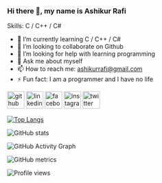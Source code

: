 ### Hi there 👋, my name is Ashikur Rafi

Skills: C / C++ / C#

- 🌱 I’m currently learning C / C++ / C# 
- 👯 I’m looking to collaborate on Github 
- 🤔 I’m looking for help with learning programming 
- 💬 Ask me about myself 
- 📫 How to reach me: ashikurrafi@gmail.com 
- ⚡ Fun fact: I am a programmer and I have no life 


[<img src='https://cdn.jsdelivr.net/npm/simple-icons@3.0.1/icons/github.svg' alt='github' height='40'>](https://github.com/ashikurrafi)  [<img src='https://cdn.jsdelivr.net/npm/simple-icons@3.0.1/icons/linkedin.svg' alt='linkedin' height='40'>](https://www.linkedin.com/in/https://www.linkedin.com/in/ashikurrafi/)  [<img src='https://cdn.jsdelivr.net/npm/simple-icons@3.0.1/icons/facebook.svg' alt='facebook' height='40'>](https://www.facebook.com/https://www.facebook.com/ashikur.rafi.1)  [<img src='https://cdn.jsdelivr.net/npm/simple-icons@3.0.1/icons/instagram.svg' alt='instagram' height='40'>](https://www.instagram.com/ashikur_rafii/)  [<img src='https://cdn.jsdelivr.net/npm/simple-icons@3.0.1/icons/twitter.svg' alt='twitter' height='40'>](https://twitter.com/https://twitter.com/AshikurRafi)  

[![Top Langs](https://github-readme-stats.vercel.app/api/top-langs/?username=ashikurrafi)](https://github.com/anuraghazra/github-readme-stats)

![GitHub stats](https://github-readme-stats.vercel.app/api?username=ashikurrafi&show_icons=true)  

![GitHub Activity Graph](https://activity-graph.herokuapp.com/graph?username=ashikurrafi)  

![GitHub metrics](https://metrics.lecoq.io/ashikurrafi)  

![Profile views](https://gpvc.arturio.dev/ashikurrafi)  
